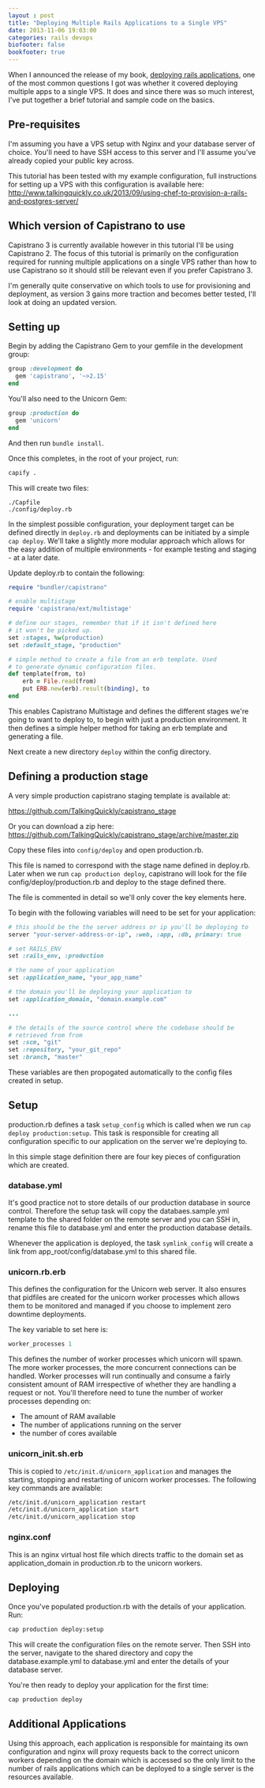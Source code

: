 ```yaml
---
layout : post
title: "Deploying Multiple Rails Applications to a Single VPS"
date: 2013-11-06 19:03:00
categories: rails devops
biofooter: false
bookfooter: true
---
```


When I announced the release of my book, [deploying rails applications](https://leanpub.com/deploying_rails_applications), one of the most common questions I got was whether it covered deploying multiple apps to a single VPS. It does and since there was so much interest, I've put together a brief tutorial and sample code on the basics.

## Pre-requisites

I'm assuming you have a VPS setup with Nginx and your database server of choice. You'll need to have SSH access to this server and I'll assume you've already copied your public key across.

This tutorial has been tested with my example configuration, full instructions for setting up a VPS with this configuration is available here: <http://www.talkingquickly.co.uk/2013/09/using-chef-to-provision-a-rails-and-postgres-server/>

## Which version of Capistrano to use

Capistrano 3 is currently available however in this tutorial I'll be using Capistrano 2. The focus of this tutorial is primarily on the configuration required for running multiple applications on a single VPS rather than how to use Capistrano so it should still be relevant even if you prefer Capistrano 3.

I'm generally quite conservative on which tools to use for provisioning and deployment, as version 3 gains more traction and becomes better tested, I'll look at doing an updated version.

## Setting up

Begin by adding the Capistrano Gem to your gemfile in the development group:

``` ruby
group :development do
  gem 'capistrano', '~>2.15'
end
``` 

You'll also need to the Unicorn Gem:

``` ruby
group :production do
  gem 'unicorn'
end
```
    

And then run `bundle install`.

Once this completes, in the root of your project, run:

``` bash
capify .
```
    

This will create two files:

```
./Capfile
./config/deploy.rb
``` 

In the simplest possible configuration, your deployment target can be defined directly in `deploy.rb` and deployments can be initiated by a simple `cap deploy`. We'll take a slightly more modular approach which allows for the easy addition of multiple environments - for example testing and staging - at a later date.

Update deploy.rb to contain the following:

``` ruby
require "bundler/capistrano"

# enable multistage
require 'capistrano/ext/multistage'

# define our stages, remember that if it isn't defined here
# it won't be picked up.
set :stages, %w(production)
set :default_stage, "production"

# simple method to create a file from an erb template. Used
# to generate dynamic configuration files.
def template(from, to)
    erb = File.read(from)
    put ERB.new(erb).result(binding), to
end
```

This enables Capistrano Multistage and defines the different stages we're going to want to deploy to, to begin with just a production environment. It then defines a simple helper method for taking an erb template and generating a file.

Next create a new directory `deploy` within the config directory.

## Defining a production stage

A very simple production capistrano staging template is available at:

<https://github.com/TalkingQuickly/capistrano_stage>

Or you can download a zip here: <https://github.com/TalkingQuickly/capistrano_stage/archive/master.zip>

Copy these files into `config/deploy` and open production.rb.

This file is named to correspond with the stage name defined in deploy.rb. Later when we run `cap production deploy`, capistrano will look for the file config/deploy/production.rb and deploy to the stage defined there.

The file is commented in detail so we'll only cover the key elements here.

To begin with the following variables will need to be set for your application:

``` ruby
# this should be the the server address or ip you'll be deploying to
server "your-server-address-or-ip", :web, :app, :db, primary: true

# set RAILS_ENV
set :rails_env, :production

# the name of your application
set :application_name, "your_app_name"

# the domain you'll be deploying your application to
set :application_domain, "domain.example.com"

...

# the details of the source control where the codebase should be
# retrieved from from
set :scm, "git"
set :repository, "your_git_repo"
set :branch, "master"
```

These variables are then propogated automatically to the config files created in setup.

## Setup

production.rb defines a task `setup_config` which is called when we run `cap deploy production:setup`. This task is responsible for creating all configuration specific to our application on the server we're deploying to.

In this simple stage definition there are four key pieces of configuration which are created.

### database.yml

It's good practice not to store details of our production database in source control. Therefore the setup task will copy the databaes.sample.yml template to the shared folder on the remote server and you can SSH in, rename this file to database.yml and enter the production database details.

Whenever the application is deployed, the task `symlink_config` will create a link from app_root/config/database.yml to this shared file.

### unicorn.rb.erb

This defines the configuration for the Unicorn web server. It also ensures that pidfiles are created for the unicorn worker processes which allows them to be monitored and managed if you choose to implement zero downtime deployments.

The key variable to set here is:

``` ruby
worker_processes 1
```

This defines the number of worker processes which unicorn will spawn. The more worker processes, the more concurrent connections can be handled. Worker processes will run continually and consume a fairly consistent amount of RAM irrespective of whether they are handling a request or not. You'll therefore need to tune the number of worker processes depending on:

*   The amount of RAM available
*   The number of applications running on the server
*   the number of cores available

### unicorn_init.sh.erb

This is copied to `/etc/init.d/unicorn_application` and manages the starting, stopping and restarting of unicorn worker processes. The following key commands are available:

``` bash
/etc/init.d/unicorn_application restart
/etc/init.d/unicorn_application start
/etc/init.d/unicorn_application stop
```

### nginx.conf

This is an nginx virtual host file which directs traffic to the domain set as application_domain in production.rb to the unicorn workers.

## Deploying

Once you've populated production.rb with the details of your application. Run:

``` bash
cap production deploy:setup
```
    

This will create the configuration files on the remote server. Then SSH into the server, navigate to the shared directory and copy the database.example.yml to database.yml and enter the details of your database server.

You're then ready to deploy your application for the first time:

``` bash
cap production deploy
```

## Additional Applications

Using this approach, each application is responsible for maintaing its own configuration and nginx will proxy requests back to the correct unicorn workers depending on the domain which is accessed so the only limit to the number of rails applications which can be deployed to a single server is the resources available.
